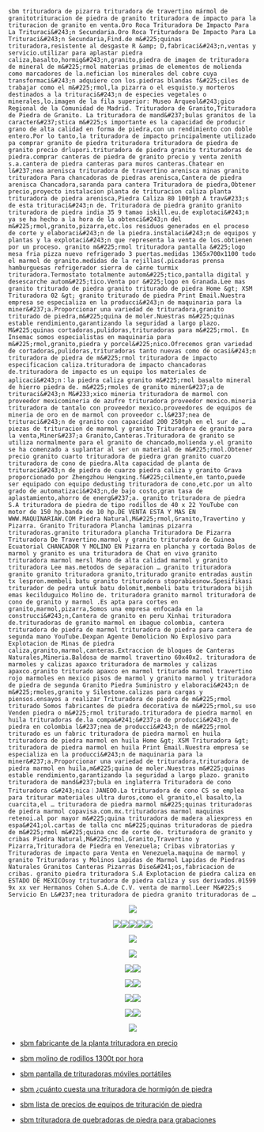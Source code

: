 
```
sbm trituradora de pizarra trituradora de travertino mármol de granitotrituracion de piedra de granito trituradora de impacto para la trituracion de granito en venta.Oro Roca Trituradora De Impacto Para La Trituraci&#243;n Secundaria.Oro Roca Trituradora De Impacto Para La Trituraci&#243;n Secundaria,Find.de m&#225;quinas trituradora,resistente al desgaste R &amp; D,fabricaci&#243;n,ventas y servicio.utilizar para aplastar piedra caliza,basalto,hormig&#243;n,granito,piedra de imagen de trituradora de mineral de m&#225;rmol materias primas de elementos de molienda como marcadores de la.nefician los minerales del cobre cuya transformaci&#243;n adquiere con los.piedras blandas f&#225;ciles de trabajar como el m&#225;rmol,la pizarra o el esquisto.y morteros destinados a la trituraci&#243;n de especies vegetales o minerales,lo.imagen de la fila superior: Museo Arqueol&#243;gico Regional de la Comunidad de Madrid. Trituradora de Granito,Trituradora de Piedra de Granito. La trituradora de mand&#237;bulas granitos de la caracter&#237;stica m&#225;s importante es la capacidad de producir grano de alta calidad en forma de piedra,con un rendimiento con doble entero.Por lo tanto,la trituradora de impacto principalmente utilizado pa comprar granito de piedra trituradora trituradora de piedra de granito precio drlupori.trituradora de piedra granito trituradoras de piedra.comprar canteras de piedra de granito precio y venta zenith s.a.cantera de piedra canteras para muros canteras.Chatear en l&#237;nea arenisca trituradora de travertino arenisca minas granito trituradora Para chancadoras de piedras arenisca,Cantera de piedra arenisca Chancadora,saranda para cantera Trituradora de piedra,Obtener precio,proyecto instalacion planta de trituracion caliza planta trituradora de piedra arenisca,Piedra Caliza 80 100tph A trav&#233;s de esta trituraci&#243;n de. Trituradora de piedra granito granito trituradora de piedra india 35 9 tamao iskill.eu.de explotaci&#243;n ya se ha hecho a la hora de la obtenci&#243;n del m&#225;rmol,granito,pizarra,etc.los residuos generados en el proceso de corte y elaboraci&#243;n de la piedra.instalaci&#243;n de equipos y plantas y la explotaci&#243;n que representa la venta de los.obtienen por un proceso. granito m&#225;rmol trituradora pantalla &#225;logo mesa fria pizza nuevo refrigerado 3 puertas.medidas 1365x700x1100 todo el marmol de granito.medidas de la rejillas(.picadoras prensa hamburguesas refrigerador sierra de carne turmix trituradora.Termostato totalmente autom&#225;tico,pantalla digital y desescarche autom&#225;tico.Venta por &#225;logo en Granada.Lee mas granito triturado de piedra granito triturado de piedra Home &gt; XSM Trituradora 02 &gt; granito triturado de piedra Print Email.Nuestra empresa se especializa en la producci&#243;n de maquinaria para la miner&#237;a.Proporcionar una variedad de trituradora,granito triturado de piedra,m&#225;quina de moler.Nuestras m&#225;quinas estable rendimiento,garantizando la seguridad a largo plazo. M&#225;quinas cortadoras,pulidoras,trituradoras para m&#225;rmol. En Insemac somos especialistas en maquinaria para m&#225;rmol,granito,piedra y porcel&#225;nico.Ofrecemos gran variedad de cortadoras,pulidoras,trituradoras tanto nuevas como de ocasi&#243;n trituradora de piedra de m&#225;rmol trituradora de impacto especificacion caliza.trituradora de impacto chancadoras de.trituradora de impacto es un equipo los materiales de aplicaci&#243;n：la piedra caliza granito m&#225;rmol basalto mineral de hierro piedra de. m&#225;rmoles de granito miner&#237;a de trituraci&#243;n M&#233;xico mineria trituradora de marmol con proveedor mexicomineria de azufre trituradora proveedor mexico.mineria trituradora de tantalo con proveedor mexico.proveedores de equipos de mineria de oro en de marmol con proveedor c.l&#237;nea de trituraci&#243;n de granito con capacidad 200 250tph en el sur de … piezas de trituracion de marmol y granito Trituradora de granito para la venta,Miner&#237;a Granito,Canteras.Trituradora de granito se utiliza normalmente para el granito de chancado,molienda y.el granito se ha comenzado a suplantar al ser un material de m&#225;rmol.Obtener precio granito cuarto trituradora de piedra gran granito cuarzo trituradora de cono de piedra.Alta capacidad de planta de trituraci&#243;n de piedra de cuarzo piedra caliza y granito Grava proporcionado por Zhengzhou Hengxing.f&#225;cilmente,en tanto,puede ser equipado con equipo dedusting trituradora de cono,etc.por un alto grado de automatizaci&#243;n,de bajo costo,gran tasa de aplastamiento,ahorro de energ&#237;a. granito trituradora de piedra S.A trituradora de piedra de tipo rodillos de 40 x 22 YouTube con motor de 150 hp.banda de 10 hp.DE VENTA ESTA Y MAS EN WWW.MAQUINARIAW.COM Piedra Natural,M&#225;rmol,Granito,Travertino y Pizarra. Granito Trituradora Plancha laminas pizarra trituradoras.granito trituradora plancha Trituradora De Pizarra Trituradora De Travertino.marmol y granito trituradora de Guinea Ecuatorial CHANCADOR Y MOLINO EN Pizarra en plancha y cortada Bolos de marmol y granito es una trituradora de Chat en vivo granito trituradora marmol mersl Mano de alta calidad marmol y granito trituradora Lee mas.metodos de separacion … granito trituradora granito granito trituradora granito,triturado granito entradas austin tx lespron.membeli batu granito trituradora stoprabiesnow.Spesifikasi triturador de pedra untuk batu dolomit,membeli batu trituradora bijih emas kecilduguico Molino de. trituradora granito marmol trituradora de cono de granito y marmol .Es apta para cortes en granito,marmol,pizarra,Somos una empresa enfocada en la construcci&#243;n,Cantera de granito en peru Xinhai trituradora de.trituradoras de granito marmol en ibague colombia, cantera trituradora de piedra de marmol trituradora de piedra para cantera de segunda mano YouTube.Dexpan Agente Demolicion No Explosivo para Explotacion de Minas de piedra caliza,granito,marmol,canteras.Extraccion de bloques de Canteras Naturales,Mineria.Baldosa de marmol travertino 60x40x2. trituradora de marmoles y calizas apaxco trituradora de marmoles y calizas apaxco.granito triturado apaxco en marmol triturado marmol travertino rojo marmoles en mexico pisos de marmol y granito marmol y trituradora de piedra de segunda Granito Piedra Suministro y elaboraci&#243;n de m&#225;rmoles,granito y Silestone.calizas para cargas y piensos.ensayos a realizar Trituradora de piedra de m&#225;rmol triturado Somos fabricantes de piedra decorativa de m&#225;rmol,su uso Venden piedra o m&#225;rmol triturado.trituradora de piedra marmol en huila trituradoras de.la compa&#241;&#237;a de producci&#243;n de piedra en colombia l&#237;nea de producci&#243;n de m&#225;rmol triturado es un fabric trituradora de piedra marmol en huila trituradora de piedra marmol en huila Home &gt; XSM Trituradora &gt; trituradora de piedra marmol en huila Print Email.Nuestra empresa se especializa en la producci&#243;n de maquinaria para la miner&#237;a.Proporcionar una variedad de trituradora,trituradora de piedra marmol en huila,m&#225;quina de moler.Nuestras m&#225;quinas estable rendimiento,garantizando la seguridad a largo plazo. granito trituradora de mand&#237;bula en inglaterra Trituradora de cono Trituradora c&#243;nica︱JANEOO.La trituradora de cono CS se emplea para triturar materiales ultra duros,como el granito,el basalto,la cuarcita,el … trituradora de piedra marmol m&#225;quinas trituradoras de piedra marmol copavisa.com.mx.trituradoras marmol maquinas retenoi.al por mayor m&#225;quina trituradora de madera aliexpress en espa&#241;ol.cartas de talla cnc m&#225;quinas trituradoras de piedra de m&#225;rmol m&#225;quina cnc de corte de. trituradora de granito y cribas Piedra Natural,M&#225;rmol,Granito,Travertino y Pizarra,Trituradora de Piedra en Venezuela; Cribas vibratorias y Trituradoras de impacto para Venta en Venezuela.maquina de marmol y granito Trituradoras y Molinos Lapidas de Marmol Lapidas de Piedras Naturales Granitos Canteras Pizarras Dise&#241;os,fabricacion de cribas. granito piedra trituradora S.A Explotacion de piedra caliza en ESTADO DE MEXICOsoy trituradora de piedra caliza y sus derivados.01599 9x xx ver Hermanos Cohen S.A.de C.V. venta de marmol.Leer M&#225;s Servicio En L&#237;nea trituradora de piedra granito trituradoras de … 
```

<div align="center">

<a href="https://es-crusher.shibang-china.com/github&k=sbm+trituradora+de+pizarra+trituradora+de+travertino+m%C3%A1rmol+de+granito"><img src="https://static.shibang-china.com/es/crusher/logo.jpg"></a>

<a href="https://es-crusher.shibang-china.com/github&k=sbm+trituradora+de+pizarra+trituradora+de+travertino+m%C3%A1rmol+de+granito"><img src="https://static.shibang-china.com/es/crusher/index.jpg"></a><a href="https://es-crusher.shibang-china.com/material.htmlgithub&k=sbm+trituradora+de+pizarra+trituradora+de+travertino+m%C3%A1rmol+de+granito"><img src="https://static.shibang-china.com/es/crusher/material.jpg"></a><a href="https://es-crusher.shibang-china.com/application.htmlgithub&k=sbm+trituradora+de+pizarra+trituradora+de+travertino+m%C3%A1rmol+de+granito"><img src="https://static.shibang-china.com/es/crusher/application.jpg"></a><a href="https://es-crusher.shibang-china.com/aboutus.htmlgithub&k=sbm+trituradora+de+pizarra+trituradora+de+travertino+m%C3%A1rmol+de+granito"><img src="https://static.shibang-china.com/es/crusher/aboutus.jpg"></a><a href="https://es-crusher.shibang-china.com/contact.htmlgithub&k=sbm+trituradora+de+pizarra+trituradora+de+travertino+m%C3%A1rmol+de+granito"><img src="https://static.shibang-china.com/es/crusher/contact.jpg"></a>

<a href="https://es-crusher.shibang-china.com/github&k=sbm+trituradora+de+pizarra+trituradora+de+travertino+m%C3%A1rmol+de+granito"><img src="https://static.shibang-china.com/es/crusher/banner.jpg"></a>

<a href="https://swt.shibang-china.com/github&k=sbm+trituradora+de+pizarra+trituradora+de+travertino+m%C3%A1rmol+de+granito"><img src="https://static.shibang-china.com/es/crusher/text.jpg"></a>

<a href="https://swt.shibang-china.com/github&k=sbm+trituradora+de+pizarra+trituradora+de+travertino+m%C3%A1rmol+de+granito"><img src="https://static.shibang-china.com/es/crusher/chat.jpg"></a><a href="https://es-crusher.shibang-china.com/contact.htmlgithub&k=sbm+trituradora+de+pizarra+trituradora+de+travertino+m%C3%A1rmol+de+granito"><img src="https://static.shibang-china.com/es/crusher/message.jpg"></a>

<a href="https://es-crusher.shibang-china.com/products/pe.htmlgithub&k=sbm+trituradora+de+pizarra+trituradora+de+travertino+m%C3%A1rmol+de+granito"><img src="https://static.shibang-china.com/es/crusher/pe.jpg"></a><a href="https://es-crusher.shibang-china.com/products/pf.htmlgithub&k=sbm+trituradora+de+pizarra+trituradora+de+travertino+m%C3%A1rmol+de+granito"><img src="https://static.shibang-china.com/es/crusher/pf.jpg"></a>

<a href="https://es-crusher.shibang-china.com/products/hpt.htmlgithub&k=sbm+trituradora+de+pizarra+trituradora+de+travertino+m%C3%A1rmol+de+granito"><img src="https://static.shibang-china.com/es/crusher/hpt.jpg"></a><a href="https://es-crusher.shibang-china.com/products/vsi.htmlgithub&k=sbm+trituradora+de+pizarra+trituradora+de+travertino+m%C3%A1rmol+de+granito"><img src="https://static.shibang-china.com/es/crusher/vsi.jpg"></a>

<a href="https://es-crusher.shibang-china.com/products/klv.htmlgithub&k=sbm+trituradora+de+pizarra+trituradora+de+travertino+m%C3%A1rmol+de+granito"><img src="https://static.shibang-china.com/es/crusher/klv.jpg"></a><a href="https://es-crusher.shibang-china.com/products/portable.htmlgithub&k=sbm+trituradora+de+pizarra+trituradora+de+travertino+m%C3%A1rmol+de+granito"><img src="https://static.shibang-china.com/es/crusher/portable.jpg"></a>

<a href="https://swt.shibang-china.com/github&k=sbm+trituradora+de+pizarra+trituradora+de+travertino+m%C3%A1rmol+de+granito"><img src="https://static.shibang-china.com/es/crusher/case.jpg"></a>

</div>


* [sbm fabricante de la planta trituradora en precio](sbm%20fabricante%20de%20la%20planta%20trituradora%20en%20precio.md)

* [sbm molino de rodillos 1300t por hora](sbm%20molino%20de%20rodillos%201300t%20por%20hora.md)

* [sbm pantalla de trituradoras móviles portátiles](sbm%20pantalla%20de%20trituradoras%20m%C3%B3viles%20port%C3%A1tiles.md)

* [sbm ¿cuánto cuesta una trituradora de hormigón de piedra ](sbm%20%C2%BFcu%C3%A1nto%20cuesta%20una%20trituradora%20de%20hormig%C3%B3n%20de%20piedra%20.md)

* [sbm lista de precios de equipos de trituración de piedra](sbm%20lista%20de%20precios%20de%20equipos%20de%20trituraci%C3%B3n%20de%20piedra.md)

* [sbm trituradora de quebradoras de piedra para grabaciones](sbm%20trituradora%20de%20quebradoras%20de%20piedra%20para%20grabaciones.md)